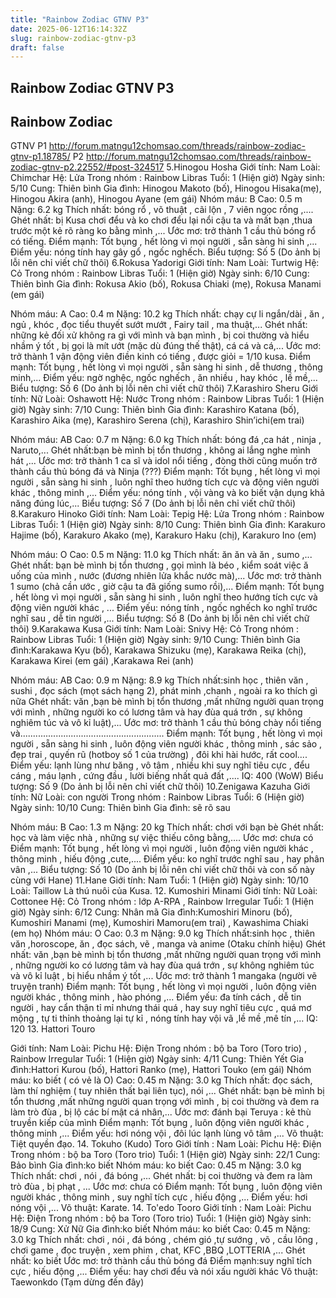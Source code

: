 ```yaml
---
title: "Rainbow Zodiac GTNV P3"
date: 2025-06-12T16:14:32Z
slug: rainbow-zodiac-gtnv-p3
draft: false
---
```


## Rainbow Zodiac GTNV P3

## Rainbow Zodiac

GTNV P1 http://forum.matngu12chomsao.com/threads/rainbow-zodiac-gtnv-p1.18785/
         P2 http://forum.matngu12chomsao.com/threads/rainbow-zodiac-gtnv-p2.22552/#post-324517
5.Hinogou Hosha
Giới tính: Nam
Loài: Chimchar
Hệ: Lửa
Trong nhóm : Rainbow Libras
Tuổi: 1 (Hiện giờ)
Ngày sinh: 5/10
Cung: Thiên bình
Gia đình: Hinogou Makoto (bố), Hinogou Hisaka(mẹ), Hinogou Akira (anh), Hinogou Ayane (em gái)
Nhóm máu: B
Cao: 0.5 m
Nặng: 6.2 kg
Thích nhất: bóng rổ , võ thuật , cãi lộn , 7 viên ngọc rồng ,....
Ghét nhất: bị Kusa chơi đểu và ko chơi đểu lại nổi cậu ta và mất bạn ,thua trước một kẻ rõ ràng ko bằng mình ,...
Ước mơ: trở thành 1 cầu thủ bóng rổ có tiếng.
Điểm mạnh: Tốt bụng , hết lòng vì mọi người , sẵn sàng hi sinh ,...
Điểm yếu: nóng tính hay gây gổ , ngốc nghếch.
Biểu tượng: Số 5 (Do ảnh bị lỗi nên chỉ viết chữ thôi)
6.Rokusa Yadorigi
Giới tính: Nam
Loài: Turtwig
Hệ: Cỏ
Trong nhóm : Rainbow Libras
Tuổi: 1 (Hiện giờ)
Ngày sinh: 6/10
Cung: Thiên bình
Gia đình: Rokusa  Akio (bố), Rokusa Chiaki (mẹ), Rokusa Manami  (em gái)
 
Nhóm máu: A
Cao: 0.4 m
Nặng: 10.2 kg
Thích nhất: chạy cự li ngắn/dài , ăn , ngủ , khóc , đọc tiểu thuyết sướt mướt , Fairy tail , ma thuật,...
Ghét nhất: những kẻ đối xử không ra gì với mình và bạn mình , bị coi thường và hiểu nhầm ý tốt , bị gọi là mít ướt (mặc dù đúng thế thật), cá cá và cá,...
Ước mơ: trở thành 1 vận động viên điền kinh có tiếng , được giỏi = 1/10 kusa.
Điểm mạnh: Tốt bụng , hết lòng vì mọi người , sẵn sàng hi sinh , dễ thương , thông minh,...
Điểm yếu: ngờ nghệc, ngốc nghếch , ăn nhiều , hay khóc , lề mề,...
Biểu tượng: Số 6 (Do ảnh bị lỗi nên chỉ viết chữ thôi)
7.Karashiro Sheru
Giới tính: Nữ
Loài: Oshawott
Hệ: Nước
Trong nhóm : Rainbow Libras
Tuổi: 1 (Hiện giờ)
Ngày sinh: 7/10
Cung: Thiên bình
Gia đình: Karashiro Katana (bố), Karashiro Aika (mẹ), Karashiro Serena (chị), Karashiro Shin’ichi(em trai)
 
Nhóm máu: AB
Cao: 0.7 m
Nặng: 6.0 kg
Thích nhất: bóng đá ,ca hát , ninja , Naruto,...
Ghét nhất:bạn bè mình bị tổn thương , không ai lắng nghe mình hát ,...
Ước mơ: trở thành 1 ca sĩ và idol nổi tiếng , đòng thời cũng muốn trở thành cầu thủ bóng đá và Ninja (???)
Điểm mạnh: Tốt bụng , hết lòng vì mọi người , sẵn sàng hi sinh , luôn nghĩ theo hướng tích cực và động viên người khác , thông minh ,...
Điểm yếu: nóng tính , vội vàng và ko biết vận dụng khả năng đúng lúc,...
Biểu tượng: Số 7 (Do ảnh bị lỗi nên chỉ viết chữ thôi)
8.Karakuro Hinoko
Giới tính: Nam
Loài: Tepig
Hệ: Lửa
Trong nhóm : Rainbow Libras
Tuổi: 1 (Hiện giờ)
Ngày sinh: 8/10
Cung: Thiên bình
Gia đình: Karakuro Hajime (bố), Karakuro Akako (mẹ), Karakuro Haku (chị), Karakuro Ino (em)
 
 
 
Nhóm máu: O
Cao: 0.5 m
Nặng: 11.0 kg
Thích nhất: ăn ăn và ăn , sumo ,...
Ghét nhất: bạn bè mình bị tổn thương , gọi mình là béo , kiểm soát việc ă uống của mình , nước (đương nhiên lửa khắc nước mà),...
Ước mơ: trở thành 1 sumo (chả cần ước , giờ cậu ta đã giống sumo rồi),...
Điểm mạnh: Tốt bụng , hết lòng vì mọi người , sẵn sàng hi sinh , luôn nghĩ theo hướng tích cực và động viên người khác , ...
Điểm yếu: nóng tính , ngốc nghếch ko nghĩ trước nghĩ sau , dễ tin người ,...
Biểu tượng: Số 8 (Do ảnh bị lỗi nên chỉ viết chữ thôi)
9.Karakawa Kusa
Giới tính: Nam
Loài: Snivy
Hệ: Cỏ
Trong nhóm : Rainbow Libras
Tuổi: 1 (Hiện giờ)
Ngày sinh: 9/10
Cung: Thiên bình
Gia đình:Karakawa Kyu (bố), Karakawa Shizuku (mẹ), Karakawa Reika (chị), Karakawa Kirei (em gái) ,Karakawa Rei (anh)
 
 
 
 
Nhóm máu: AB
Cao: 0.9 m
Nặng:  8.9 kg
Thích nhất:sinh học , thiên văn , sushi , đọc sách (mọt sách hạng 2), phát minh ,chanh , ngoài ra ko thích gì nữa
Ghét nhất: văn ,bạn bè mình bị tổn thương ,mất những người quan trọng với mình , những người ko có lương tâm và hay đùa quá trớn , sự không nghiêm túc và vô kỉ luật),...
Ước mơ: trở thành 1 cầu thủ bóng chày nổi tiếng và.........................................................
Điểm mạnh: Tốt bụng , hết lòng vì mọi người , sẵn sàng hi sinh , luôn động viên người khác , thông minh , sác sảo , đẹp trai , quyến rũ (hotboy số 1 của trường) , đôi khi hài hước, rất cool....
Điểm yếu: lạnh lùng như băng , vô tâm , nhiều khi suy nghĩ tiêu cực , đểu cáng , máu lạnh , cứng đầu , lười biếng nhất quả đất ,....
IQ: 400 (WoW)
Biểu tượng: Số 9 (Do ảnh bị lỗi nên chỉ viết chữ thôi)
10.Zenigawa Kazuha
Giới tính: Nữ
Loài: con người
Trong nhóm : Rainbow Libras
Tuổi: 6 (Hiện giờ)
Ngày sinh: 10/10
Cung: Thiên bình
Gia đình: sẽ rõ sau
 
 
 
 
Nhóm máu: B
Cao: 1.3 m
Nặng:  20 kg
Thích nhất: chơi với bạn bè
Ghét nhất: học và làm việc nhà , những sự việc thiếu công bằng,....
Ước mơ: chưa có
Điểm mạnh: Tốt bụng , hết lòng vì mọi người ,  luôn động viên người khác , thông minh , hiếu động ,cute,....
Điểm yếu: ko nghĩ trước nghĩ sau , hay phân vân ,...
Biểu tượng: Số 10 (Do ảnh bị lỗi nên chỉ viết chữ thôi và con số này cùng với Hane)
11.Hane
Giới tính: Nam
Tuổi: 1 (Hiện giờ)
Ngày sinh: 10/10
Loài: Taillow
Là thú nuôi của Kusa.
12. Kumoshiri Minami
Giới tính: Nữ
Loài: Cottonee
Hệ: Cỏ
Trong nhóm : lớp A-RPA , Rainbow Irregular
Tuổi: 1 (Hiện giờ)
Ngày sinh: 6/12
Cung: Nhân mã
Gia đình:Kumoshiri Minoru (bố), Kumoshiri Manami (mẹ), Kumoshiri Mamoru(em trai) , Kawashima Chiaki (em họ)
Nhóm máu: O
Cao: 0.3 m
Nặng:  9.0 kg
Thích nhất:sinh học , thiên văn ,horoscope, ăn , đọc sách, vẽ , manga và anime (Otaku chính hiệu)
Ghét nhất: văn ,bạn bè mình bị tổn thương ,mất những người quan trọng với mình , những người ko có lương tâm và hay đùa quá trớn , sự không nghiêm túc và vô kỉ luật , bị hiểu nhầm ý tốt ,...
Ước mơ: trở thành 1 mangaka (người vẽ truyện tranh)
Điểm mạnh: Tốt bụng , hết lòng vì mọi người , luôn động viên người khác , thông minh , hào phóng ,...
Điểm yếu: đa tính cách , dễ tin người , hay cẩn thận tỉ mỉ nhưng thái quá , hay suy nghĩ tiêu cực , quá mơ mộng , tự ti thỉnh thoảng lại tự kỉ , nóng tính hay vội vã ,lề mề ,mê tín ,...
IQ: 120
13. Hattori Touro
 
Giới tính: Nam
Loài: Pichu
Hệ: Điện
Trong nhóm : bộ ba Toro (Toro trio) , Rainbow Irregular
Tuổi: 1 (Hiện giờ)
Ngày sinh: 4/11
Cung: Thiên Yết
Gia đình:Hattori Kurou (bố), Hattori Ranko (mẹ), Hattori Touko (em gái)
Nhóm máu: ko biết ( có vẻ là O)
Cao: 0.45 m
Nặng:  3.0 kg
Thích nhất: đọc sách,  làm thí nghiệm ( tuy nhiên thất bại liên tục), nói ,...
Ghét nhất:  bạn bè mình bị tổn thương ,mất những người quan trọng với mình , bị coi thường và đem ra làm trò đùa , bị lộ các bí mật cá nhân,...
Ước mơ: đánh bại Teruya : kẻ thù truyền kiếp của mình
Điểm mạnh: Tốt bụng , luôn động viên người khác , thông minh ,...
Điểm yếu: hơi nóng vội , đôi lúc lạnh lùng vô tâm ,...
Võ thuật: Tiệt quyền đạo.
14. Tokuho (Kudo) Toro
Giới tính : Nam
Loài: Pichu
Hệ: Điện
Trong nhóm : bộ ba Toro (Toro trio) 
Tuổi: 1 (Hiện giờ)
Ngày sinh: 22/1
Cung: Bảo bình
Gia đình:ko biết
Nhóm máu: ko biết 
Cao: 0.45 m
Nặng:  3.0 kg
Thích nhất: chơi , nói , đá bóng ,...
Ghét nhất:  bị coi thường và đem ra làm trò đùa , bị phạt , ...
Ước mơ: chưa có
Điểm mạnh: Tốt bụng , luôn động viên người khác , thông minh , suy nghĩ tích cực , hiếu động ,...
Điểm yếu: hơi nóng vội ,...
Võ thuật: Karate.
14. To'edo Tooro
Giới tính : Nam
Loài: Pichu
Hệ: Điện
Trong nhóm : bộ ba Toro (Toro trio) 
Tuổi: 1 (Hiện giờ)
Ngày sinh: 18/9
Cung: Xử Nữ
Gia đình:ko biết
Nhóm máu: ko biết 
Cao: 0.45 m
Nặng:  3.0 kg
Thích nhất: chơi , nói , đá bóng , chém gió ,tự sướng , võ , cầu lông , chơi game , đọc truyện , xem phim , chat, KFC ,BBQ ,LOTTERIA ,...
Ghét nhất: ko biết
Ước mơ: trở thành cầu thủ bóng đá
Điểm mạnh:suy nghĩ tích cực , hiếu động ,...
Điểm yếu: hay chơi đểu và nói xấu người khác
Võ thuật: Taewonkdo
                                                          (Tạm dừng đến đây)